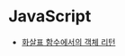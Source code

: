 # JavaScript

- [화살표 함수에서의 객체 리턴](https://github.com/nanggo/TIL/blob/master/JavaScript/2020-01-12_how_to_return_object_with_arrow_function.md)